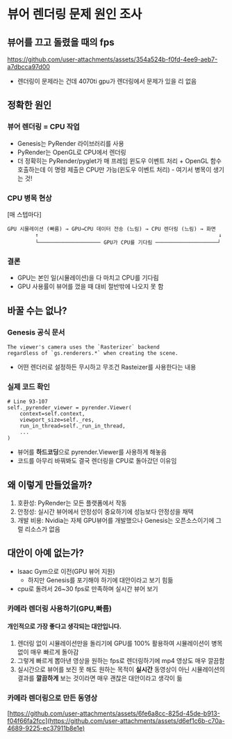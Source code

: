 # 뷰어 렌더링 문제 원인 조사

## 뷰어를 끄고 돌렸을 때의 fps
https://github.com/user-attachments/assets/354a524b-f0fd-4ee9-aeb7-a7dbcca97d00
- 렌더링이 문제라는 건데 4070ti gpu가 렌더링에서 문제가 있을 리 없음
## 정확한 원인
### 뷰어 렌더링 = CPU 작업
- Genesis는 PyRender 라이브러리를 사용
- PyRender는 OpenGL로 CPU에서 렌더링
- 더 정확히는 PyRender/pyglet가 매 프레임 윈도우 이벤트 처리 + OpenGL 함수 호출하는데 이 명령 제출은 CPU만 가능(윈도우 이벤트 처리)
           - 여기서 병목이 생기는 것!

### CPU 병목 현상
[매 스텝마다]
```
GPU 시뮬레이션 (빠름) → GPU→CPU 데이터 전송 (느림) → CPU 렌더링 (느림) → 화면
         ↑                                                          ↓   
         └──────────────────── GPU가 CPU를 기다림 ────────────────────┘
```
### 결론
- GPU는 본인 일(시뮬레이션)을 다 마치고 CPU를 기다림
- GPU 사용률이 뷰어를 껐을 때 대비 절반밖에 나오지 못 함
## 바꿀 수는 없나?
### Genesis 공식 문서
```
The viewer's camera uses the `Rasterizer` backend 
regardless of `gs.renderers.*` when creating the scene.
```
- 어떤 렌더러로 설정하든 무시하고 무조건 Rasteizer를 사용한다는 내용
### 실제 코드 확인
```
# Line 93-107
self._pyrender_viewer = pyrender.Viewer(
    context=self.context,
    viewport_size=self._res,
    run_in_thread=self._run_in_thread,
    ...
)
```
- 뷰어를 **하드코딩**으로 pyrender.Viewer를 사용하게 해놓음
- 코드를 아무리 바꿔봐도 결국 렌더링을 CPU로 돌아갔던 이유임
## 왜 이렇게 만들었을까?
1. 호환성: PyRender는 모든 플랫폼에서 작동
2. 안정성: 실시간 뷰어에서 안정성이 중요하기에 성능보다 안정성을 채택
3. 개발 비용: Nvidia는 자체 GPU뷰어를 개발했으나 Genesis는 오픈소스이기에 그럴 리소스가 없음
## 대안이 아예 없는가?
- Isaac Gym으로 이전(GPU 뷰어 지원)
    - 하지만 Genesis를 포기해야 하기에 대안이라고 보기 힘듦
- cpu로 돌려서 26~30 fps로 만족하며 실시간 뷰어 보기
### 카메라 렌더링 사용하기(GPU,빠름)
#### 개인적으로 가장 좋다고 생각되는 대안입니다.
1. 렌더링 없이 시뮬레이션만을 돌리기에 GPU를 100% 활용하여 시뮬레이션이 병목없이 매우 빠르게 돌아감
2. 그렇게 빠르게 뽑아낸 영상을 원하는 fps로 렌더링하기에 mp4 영상도 매우 깔끔함
3. 실시간으로 뷰어를 보진 못 해도 원하는 목적이 **실시간** 동영상이 아닌 시뮬레이션의 결과를 **깔끔하게** 보는 것이라면 매우 괜찮은 대안이라고 생각이 듦
### 카메라 렌더링으로 만든 동영상
[https://github.com/user-attachments/assets/6fe6a8cc-825d-45de-b913-f04f66fa2fcc](https://github.com/user-attachments/assets/d6ef1c6b-c70a-4689-9225-ec37911b8e1e)
